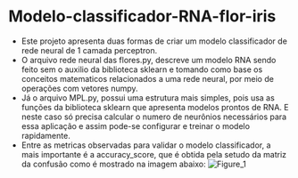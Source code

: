 # Modelo-classificador-RNA-flor-iris

 * Este projeto apresenta duas formas de criar um modelo classificador de rede neural de 1 camada perceptron.
 * O arquivo rede neural das flores.py, descreve um modelo RNA sendo feito sem o auxilio da biblioteca sklearn e tomando como base os conceitos matematicos relacionados a
   uma rede neural, por meio de operações com vetores numpy.
 * Já o arquivo MPL.py, possui uma estrutura mais simples, pois usa as funções da biblioteca sklearn que apresenta modelos prontos de RNA. E neste caso só precisa calcular o numero de neurônios
   necessários para essa aplicação e assim pode-se configurar e treinar o modelo rapidamente.
 * Entre as metricas observadas para validar o modelo classificador, a mais importante é a accuracy_score, que é obtida pela setudo da matriz da confusão como é mostrado 
   na imagem abaixo:
   ![Figure_1](https://user-images.githubusercontent.com/102812154/194730999-122aa461-606e-4ea8-8d46-71b8fa78e977.png)

